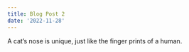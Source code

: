 ```yaml
---
title: Blog Post 2
date: '2022-11-28'
---
```


A cat’s nose is unique, just like the finger prints of a human.
